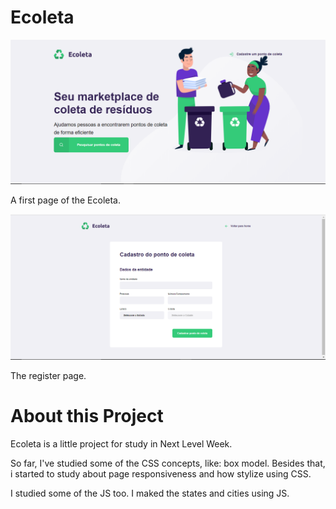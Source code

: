 # Ecoleta

![firstDay](https://github.com/viniciusSantosdev/Ecoleta/blob/master/assets/prints/Ecoleta1.PNG)

A first page of the Ecoleta.

![secondDay](https://github.com/viniciusSantosdev/Ecoleta/blob/master/assets/prints/Ecoleta2.PNG)

The register page.

# About this Project

Ecoleta is a little project for study in Next Level Week.

So far, I've studied some of the CSS concepts, like: box model.
Besides that, i started to study about page responsiveness and how stylize using CSS.

I studied some of the JS too. I maked the states and cities using JS.




